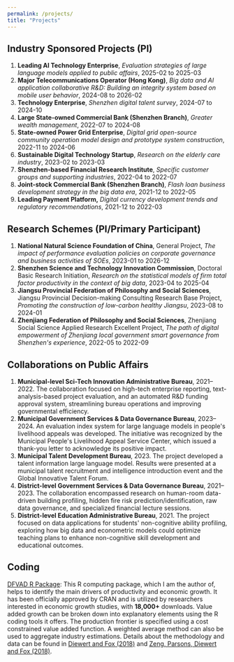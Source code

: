 ```yaml
---
permalink: /projects/
title: "Projects"
---
```


Industry Sponsored Projects (PI)
------
1. **Leading AI Technology Enterprise**, _Evaluation strategies of large language models applied to public affairs_, 2025-02 to 2025-03
1. **Major Telecommunications Operator (Hong Kong)**, _Big data and AI application collaborative R&D: Building an integrity system based on mobile user behavior_, 2024-08 to 2026-02
1. **Technology Enterprise**, _Shenzhen digital talent survey_, 2024-07 to 2024-10
1. **Large State-owned Commercial Bank (Shenzhen Branch)**, _Greater wealth management_, 2022-07 to 2024-08
1. **State-owned Power Grid Enterprise**, _Digital grid open-source community operation model design and prototype system construction_, 2022-11 to 2024-06
1. **Sustainable Digital Technology Startup**, _Research on the elderly care industry_, 2023-02 to 2023-03
1. **Shenzhen-based Financial Research Institute**, _Specific customer groups and supporting industries_, 2022-04 to 2022-07
1. **Joint-stock Commercial Bank (Shenzhen Branch)**, _Flash loan business development strategy in the big data era_, 2021-12 to 2022-05
1. **Leading Payment Platform,** _Digital currency development trends and regulatory recommendations_, 2021-12 to 2022-03

Research Schemes (PI/Primary Participant)
------
1. **National Natural Science Foundation of China**, General Project, _The impact of performance evaluation policies on corporate governance and business activities of SOEs_, 2023-01 to 2026-12
1. **Shenzhen Science and Technology Innovation Commission**, Doctoral Basic Research Initiation, _Research on the statistical models of firm total factor productivity in the context of big data_, 2023-04 to 2025-04
1. **Jiangsu Provincial Federation of Philosophy and Social Sciences**, Jiangsu Provincial Decision-making Consulting Research Base Project, _Promoting the construction of low-carbon healthy Jiangsu_, 2023-08 to 2024-01
1. **Zhenjiang Federation of Philosophy and Social Sciences**, Zhenjiang Social Science Applied Research Excellent Project, _The path of digital empowerment of Zhenjiang local government smart governance from Shenzhen's experience_, 2022-05 to 2022-09

Collaborations on Public Affairs
------
1. **Municipal-level Sci-Tech Innovation Administrative Bureau**, 2021–2022. The collaboration focused on high-tech enterprise reporting, text-analysis-based project evaluation, and an automated R&D funding approval system, streamlining bureau operations and improving governmental efficiency.
1. **Municipal Government Services & Data Governance Bureau**, 2023–2024. An evaluation index system for large language models in people's livelihood appeals was developed. The initiative was recognized by the Municipal People's Livelihood Appeal Service Center, which issued a thank-you letter to acknowledge its positive impact.
1. **Municipal Talent Development Bureau**, 2023. The project developed a talent information large language model. Results were presented at a municipal talent recruitment and intelligence introduction event and the Global Innovative Talent Forum.
1. **District-level Government Services & Data Governance Bureau**, 2021–2023. The collaboration encompassed research on human-room data-driven building profiling, hidden fire risk prediction/identification, raw data governance, and specialized financial lecture sessions.
1. **District-level Education Administrative Bureau**, 2021. The project focused on data applications for students' non-cognitive ability profiling, exploring how big data and econometric models could optimize teaching plans to enhance non-cognitive skill development and educational outcomes.

Coding
------
[DFVAD R Package](https://cran.rstudio.com/web/packages/dfvad/index.html): This R computing package, which I am the author of, helps to identify the main drivers of productivity and economic growth. It has been officially approved by CRAN and is utilized by researchers interested in economic growth studies, with **18,000+** downloads. Value added growth can be broken down into explanatory elements using the R coding tools it offers. The production frontier is specified using a cost constrained value added function. A weighted average method can also be used to aggregate industry estimations. Details about the methodology and data can be found in [Diewert and Fox (2018)](https://academic.oup.com/edited-volume/41719/chapter-abstract/354003191?redirectedFrom=fulltext) and [Zeng, Parsons, Diewert and Fox (2018)](https://conference.unsw.edu.au/content/dam/pdfs/business/caer/research-reports/emg-workshop-2018/emg2018-6_SZeng_EMG-Slides.pdf).
